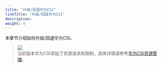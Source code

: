 ```yaml
---
title: "升级/回退华为CSI"
linkTitle: "升级/回退华为CSI"
description: 
weight: 4
---
```


本章节介绍如何升级/回退华为CSI。

>![](/css-docs/public_sys-resources/zh-cn/icon-note.gif)  
>当前版本华为CSI添加了资源请求和限制，具体详情请参考[华为CSI资源管理](/docs/appendix/huawei-csi-resource-management)。



